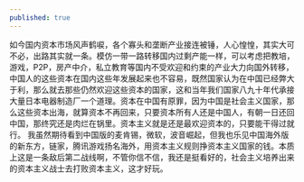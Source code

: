 ```yaml
---
published: true
---
```

如今国内资本市场风声鹤唳，各个寡头和垄断产业接连被锤，人心惶惶，其实大可不必，出路其实就一条。模仿一带一路转移国内过剩产能一样，可以考虑把教培，游戏，P2P，房产中介，私立教育等国内不受欢迎和约束的产业大力向国外转移，中国人的这些资本在国内这些年发展起来也不容易，既然国家认为在中国已经弊大于利，那么就去那些仍然欢迎这些资本的国家，这和当年我们国家八九十年代承接大量日本电器制造厂一个道理。资本在中国有原罪，因为中国是社会主义国家，那么这些资本出海，就算资本不再回来，只要资本所有人还是中国人，有朝一日还回中国，那终究还是肉烂在锅里。资本主义就是还是最欢迎资本的，只要能干得过就行。
我虽然期待看到中国版的麦肯锡，微软，波音崛起，但我也乐见中国海外版的新东方，链家，腾讯游戏扬名海外，用资本主义规则挣资本主义国家的钱。本质上这是一条敌后第二战线啊，不管你信不信，我还是挺看好的，社会主义培养出来的资本主义战士去打败资本主义，这才好玩。
